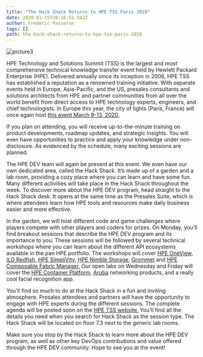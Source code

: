 ```yaml
---
title: "The Hack Shack Returns to HPE TSS Paris 2020"
date: 2020-01-15T20:16:51.542Z
author: Frederic Passeron 
tags: []
path: the-hack-shack-returns-to-hpe-tss-paris-2020
---
```

![picture3](https://hpe-developer-portal.s3.amazonaws.com/uploads/media/2019/10/picture3-1579119466925.png)

HPE Technology and Solutions Summit (TSS) is the largest and most comprehensive technical knowledge transfer event held by Hewlett Packard Enterprise (HPE).  Delivered annually since its inception in 2006, HPE TSS has established a reputation as a renowned training initiative. With separate events held in Europe, Asia-Pacific, and the US, presales consultants and solutions architects from HPE and partner communities  from all over the world benefit from direct access to HPE technology experts, engineers, and chief technologists. In Europe this year, the city of lights (Paris, France) will once again host [this event March 9-13, 2020.](https://h41382.www4.hpe.com/tss/)

If you plan on attending, you will receive up-to-the-minute training on product developments, roadmap updates, and strategic insights. You will even have opportunities to practice and apply your knowledge under non-disclosure. As evidenced by the schedule, many exciting sessions are planned.

The HPE DEV team will again be present at this event. We even have our own dedicated area, called the Hack Shack. It’s made up of a garden and a lab room, providing a cozy place where you can learn and have some fun. Many different activities will take place in the Hack Shack throughout the week. To discover more about the HPE DEV program, head straight to the Hack Shack desk. It opens at the same time as the Presales Suite, which is where attendees learn how HPE tools and resources make daily business easier and more effective. 

In the garden, we will host different code and game challenges where players compete with other players and coders for prizes. On Monday, you’ll find breakout sessions that describe the HPE DEV program and its importance to you. These sessions will be followed by several technical workshops where you can learn about the different API ecosystems available in the pan HPE portfolio. The workshops will cover [HPE OneView,](https://developer.hpe.com/platform/hpe-oneview/home) [ILO Redfish,](https://developer.hpe.com/platform/ilo-restful-api/home) [HPE SimpliVity,](https://developer.hpe.com/platform/hpe-simplivity/home) [HPE Nimble Storage,](https://developer.hpe.com/platform/hpe-nimble-storage/home) [Grommet](https://developer.hpe.com/platform/grommet/home) and [HPE Composable Fabric Manager.](https://www.hpe.com/us/en/integrated-systems/composable-fabric.html#portfolio) Our open labs on Wednesday and Friday will cover the [HPE Container Platform,](https://developer.hpe.com/platform/bluedata/home) [Aruba](https://www.arubanetworks.com/) networking products, and a really cool facial recognition app.

You’ll find so much to do at the Hack Shack in a fun and inviting atmosphere. Presales attendees and partners will have the opportunity to engage with HPE experts during the different sessions. The complete agenda will be posted soon on the [HPE TSS website.](https://h41382.www4.hpe.com/tss/#agenda) You’ll find all the details you need when you search for Hack Shack as the session type. The Hack Shack will be located on floor 7.3 next to the generic lab rooms.

Make sure you stop by the Hack Shack to learn more about the HPE DEV program, as well as other key DevOps contributions and value offered through the HPE DEV community. Hope to see you at the event!
